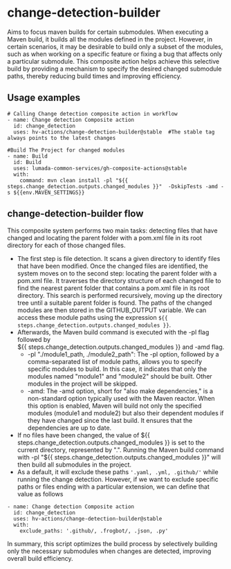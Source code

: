 # change-detection-builder

Aims to focus maven builds for certain submodules. When executing a Maven build, it builds all the modules defined in the project. However, in certain scenarios, it may be desirable to build only a subset of the modules, such as when working on a specific feature or fixing a bug that affects only a particular submodule. This composite action helps achieve this selective build by providing a mechanism to specify the desired changed submodule paths, thereby reducing build times and improving efficiency.

## Usage examples
```
# Calling Change detection composite action in workflow
- name: Change detection Composite action
  id: change_detection
  uses: hv-actions/change-detection-builder@stable  #The stable tag always points to the latest changes
```

```
#Build The Project for changed modules
- name: Build
  id: Build
  uses: lumada-common-services/gh-composite-actions@stable
  with:
    command: mvn clean install -pl "${{ steps.change_detection.outputs.changed_modules }}"  -DskipTests -amd -s ${{env.MAVEN_SETTINGS}}
```

## change-detection-builder flow
This composite system performs two main tasks: detecting files that have changed and locating the parent folder with a pom.xml file in its root directory for each of those changed files.
- The first step is file detection. It scans a given directory to identify files that have been modified. Once the changed files are identified, the system moves on to the second step: locating the parent folder with a pom.xml file. It traverses the directory structure of each changed file to find the nearest parent folder that contains a pom.xml file in its root directory. This search is performed recursively, moving up the directory tree until a suitable parent folder is found. The paths of the changed modules are then stored in the GITHUB_OUTPUT variable. We can access these module paths using the expression ```${{ steps.change_detection.outputs.changed_modules }}```.
- Afterwards, the Maven build command is executed with the -pl flag followed by                                                                                                           
   ${{ steps.change_detection.outputs.changed_modules }} and -amd flag.
  - -pl "./module1_path, ./module2_path": The -pl option, followed by a comma-separated list of module paths, allows you to specify specific modules to build. In this case, it indicates that only the modules named "module1" and "module2" should be built. Other modules in the project will be skipped.
  - -amd: The -amd option, short for "also make dependencies," is a non-standard option typically used with the Maven reactor. When this option is enabled, Maven will build not only the specified modules (module1 and module2) but also their dependent modules if they have changed since the last build. It ensures that the dependencies are up to date.
- If no files have been changed, the value of ${{ steps.change_detection.outputs.changed_modules }} is set to the current directory, represented by ".". Running the Maven build command with -pl "${{ steps.change_detection.outputs.changed_modules }}" will then build all submodules in the project.
- As a default, it will exclude these paths ```'.yaml, .yml, .github/'``` while running the change detection. However, if we want to exclude specific paths or files ending with a particular extension, we can define that value as follows
```
- name: Change detection Composite action
  id: change_detection
  uses: hv-actions/change-detection-builder@stable
  with:
    exclude_paths: '.github/, .frogbot/, .json, .py'
```
In summary, this script optimizes the build process by selectively building only the necessary submodules when changes are detected, improving overall build efficiency.
